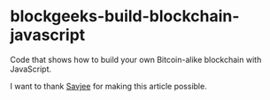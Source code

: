 # blockgeeks-build-blockchain-javascript
Code that shows how to build your own Bitcoin-alike blockchain with JavaScript.

I want to thank [Savjee](https://github.com/SavjeeTutorials) for making this article possible.